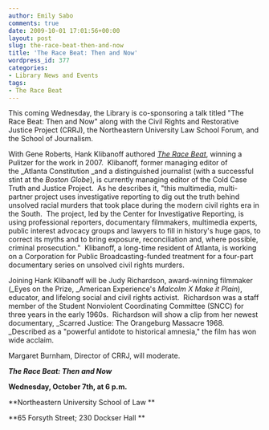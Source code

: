 ```yaml
---
author: Emily Sabo
comments: true
date: 2009-10-01 17:01:56+00:00
layout: post
slug: the-race-beat-then-and-now
title: 'The Race Beat: Then and Now'
wordpress_id: 377
categories:
- Library News and Events
tags:
- The Race Beat
---
```




This coming Wednesday, the Library is co-sponsoring a talk titled "The Race Beat: Then and Now" along with the Civil Rights and Restorative Justice Project (CRRJ), the Northeastern University Law School Forum, and the School of Journalism.

With Gene Roberts, Hank Klibanoff authored [_The Race Beat_](http://nucat.lib.neu.edu/search~S13?/Xrace+beat&SORT=D/Xrace+beat&SORT=D&SUBKEY=race%20beat/1%2C22%2C22%2CE/frameset&FF=Xrace+beat&SORT=D&1%2C1%2C), winning a Pulitzer for the work in 2007.  Klibanoff, former managing editor of the _Atlanta Constitution _and a distinguished journalist (with a successful stint at the _Boston Globe_), is currently managing editor of the Cold Case Truth and Justice Project.  As he describes it, "this multimedia, multi-partner project uses investigative reporting to dig out the truth behind unsolved racial murders that took place during the modern civil rights era in the South.  The project, led by the Center for Investigative Reporting, is using professional reporters, documentary filmmakers, multimedia experts, public interest advocacy groups and lawyers to fill in history's huge gaps, to correct its myths and to bring exposure, reconciliation and, where possible, criminal prosecution."  Klibanoff, a long-time resident of Atlanta, is working on a Corporation for Public Broadcasting-funded treatment for a four-part documentary series on unsolved civil rights murders.

Joining Hank Klibanoff will be Judy Richardson, award-winning filmmaker (_Eyes on the Prize, _American Experience's _Malcolm X Make it Plain_), educator, and lifelong social and civil rights activist.  Richardson was a staff member of the Student Nonviolent Coordinating Committee (SNCC) for three years in the early 1960s.  Richardson will show a clip from her newest documentary, _Scarred Justice: The Orangeburg Massacre 1968. _Described as a "powerful antidote to historical amnesia," the film has won wide acclaim.

Margaret Burnham, Director of CRRJ, will moderate.


**_The Race Beat: Then and Now_**




**Wednesday, October 7th, at 6 p.m.**




**Northeastern University School of Law **




**65 Forsyth Street; 230 Dockser Hall **
